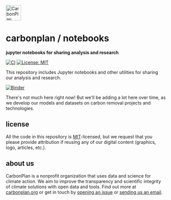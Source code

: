 <p align="left" >
<a href='https://carbonplan.org'>
<picture>
  <source media="(prefers-color-scheme: dark)" srcset="https://carbonplan-assets.s3.amazonaws.com/monogram/light-small.png">
  <img alt="CarbonPlan monogram." height="48" src="https://carbonplan-assets.s3.amazonaws.com/monogram/dark-small.png">
</picture>
</a>
</p>

# carbonplan / notebooks

**jupyter notebooks for sharing analysis and research**

[![CI](https://github.com/carbonplan/notebooks/actions/workflows/main.yaml/badge.svg)](https://github.com/carbonplan/notebooks/actions/workflows/main.yaml)
[![License: MIT](https://img.shields.io/badge/License-MIT-blue.svg)](https://opensource.org/licenses/MIT)


This repository includes Jupyter notebooks and other utilities for sharing our analysis and research.

[![Binder](https://mybinder.org/badge_logo.svg)](https://mybinder.org/v2/gh/carbonplan/notebooks/master?urlpath=lab)

There's not much here right now! But we'll be adding a lot here over time, as we develop our models and datasets on carbon removal projects and technologies.

## license

All the code in this repository is [MIT](https://choosealicense.com/licenses/mit/)-licensed, but we request that you please provide attribution if reusing any of our digital content (graphics, logo, articles, etc.).

## about us

CarbonPlan is a nonprofit organization that uses data and science for climate action. We aim to improve the transparency and scientific integrity of climate solutions with open data and tools. Find out more at [carbonplan.org](https://carbonplan.org/) or get in touch by [opening an issue](https://github.com/carbonplan/notebooks/issues/new) or [sending us an email](mailto:hello@carbonplan.org).
